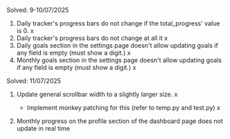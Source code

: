 Solved: 9-10/07/2025
1. Daily tracker's progress bars do not change if the total_progress' value is 0. x
2. Daily tracker's progress bars do not change at all it x
3. Daily goals section in the settings page doesn't allow updating goals if any field is empty (must show a digit.) x
3. Monthly goals section in the settings page doesn't allow updating goals if any field is empty (must show a digit.) x

Solved: 11/07/2025
1. Update general scrollbar width to a slightly larger size. x
    - Implement monkey patching for this (refer to temp.py and test.py) x 


1. Monthly progress on the profile section of the dashboard page does not update in real time